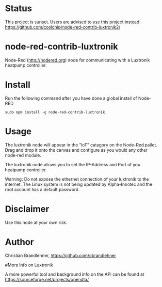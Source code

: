 # Status
This project is sunset. Users are advised to use this project instead:  https://github.com/coolchip/node-red-contrib-luxtronik2/

node-red-contrib-luxtronik
==========================

Node-Red (http://nodered.org) node for communicating with a Luxtronik heatpump controller. 


# Install

Run the following command after you have done a global install of Node-RED

	sudo npm install -g node-red-contrib-luxtronik

# Usage

The luxtronik node will appear in the "IoT" catagory on the Node-Red pallet. Drag and drop it onto the canvas and configure as you would any other node-red module. 

The luxtronik node allows you to set the IP-Address and Port of you heatpump controller.

Warning: Do not expose the ethernet connection of your luxtronik to the internet. The Linux system is not being updated by Alpha-Innotec and the root account has a default password.

# Disclaimer

Use this node at your own risk.

# Author

Christian Brandlehner, https://github.com/cbrandlehner

#More Info on Luxtronik

A more powerful tool and background info on the API can be found at https://sourceforge.net/projects/opendta/
